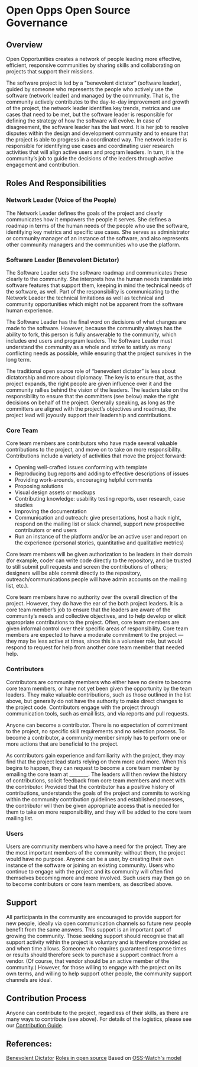 # Open Opps Open Source Governance

## Overview
Open Opportunities creates a network of people leading more effective, efficient, responsive communities by sharing skills and collaborating on projects that support their missions.

The software project is led by a “benevolent dictator” (software leader), guided by someone who represents the people who actively use the software (network leader) and managed by the community. That is, the community actively contributes to the day-to-day improvement and growth of the project, the network leader identifies key trends, metrics and use cases that need to be met, but the software leader is responsible for defining the strategy of how the software will evolve. In case of disagreement, the software leader has the last word. It is her job to resolve disputes within the design and development community and to ensure that the project is able to progress in a coordinated way. The network leader is responsible for identifying use cases and coordinating user research activities that will align active users and program leaders. In turn, it is the community’s job to guide the decisions of the leaders through active engagement and contribution.  

## Roles And Responsibilities
### Network Leader (Voice of the People)
The Network Leader defines the goals of the project and clearly communicates how it empowers the people it serves. She defines a roadmap in terms of the human needs of the people who use the software, identifying key metrics and specific use cases.  She serves as administrator or community manager of an instance of the software, and also represents other community managers and the communities who use the platform.

### Software Leader (Benevolent Dictator)
The Software Leader sets the software roadmap and communicates these clearly to the community.  She interprets how the human needs translate into software features that support them, keeping in mind the technical needs of the software, as well.   Part of the responsibility is communicating to the Network Leader the technical limitations as well as technical and community opportunities which might not be apparent from the software human experience.

The Software Leader has the final word on decisions of what changes are made to the software.  However, because the community always has the ability to fork, this person is fully answerable to the community, which includes end users and program leaders. The Software Leader must understand the community as a whole and strive to satisfy as many conflicting needs as possible, while ensuring that the project survives in the long term.

The traditional open source role of “benevolent dictator” is less about dictatorship and more about diplomacy. The key is to ensure that, as the project expands, the right people are given influence over it and the community rallies behind the vision of the leaders. The leaders take on the responsibility to ensure that the committers (see below) make the right decisions on behalf of the project. Generally speaking, as long as the committers are aligned with the project’s objectives and roadmap, the project lead will joyously support their leadership and contributions.

### Core Team
Core team members are contributors who have made several valuable contributions to the project, and move on to take on more responsibility. Contributions include a variety of activities that move the project forward:
* Opening well-crafted issues conforming with template
* Reproducing bug reports and adding to effective descriptions of issues
* Providing work-arounds, encouraging helpful comments
* Proposing solutions
* Visual design assets or mockups
* Contributing knowledge: usability testing reports, user research, case studies
* Improving the documentation
* Communication and outreach: give presentations, host a hack night, respond on the mailing list or slack channel, support new prospective contributors or end users
* Run an instance of the platform and/or be an active user and report on the experience (personal stories, quantitative and qualitative metrics)

Core team members will be given authorization to be leaders in their domain (for example, coder can write code directly to the repository, and be trusted to still submit pull requests and screen the contributions of others; designers will be able commit directly to the repository, outreach/communications people will have admin accounts on the mailing list, etc.). 

Core team members have no authority over the overall direction of the project. However, they do have the ear of the both project leaders. It is a core team member’s job to ensure that the leaders are aware of the community’s needs and collective objectives, and to help develop or elicit appropriate contributions to the project. Often, core team members are given informal control over their specific areas of responsibility. Core team members are expected to have a moderate commitment to the project — they may be less active at times, since this is a volunteer role, but would respond to request for help from another core team member that needed help.

### Contributors
Contributors are community members who either have no desire to become core team members, or have not yet been given the opportunity by the team leaders. They make valuable contributions, such as those outlined in the list above, but generally do not have the authority to make direct changes to the project code. Contributors engage with the project through communication tools, such as email lists, and via reports and pull requests.

Anyone can become a contributor. There is no expectation of commitment to the project, no specific skill requirements and no selection process. To become a contributor, a community member simply has to perform one or more actions that are beneficial to the project.

As contributors gain experience and familiarity with the project, they may find that the project lead starts relying on them more and more. When this begins to happen, they can request to become a core team member by emailing the core team at ________. The leaders will then review the history of contributions, solicit feedback from core team members and meet with the contributor.  Provided that the contributor has a positive history of contributions, understands the goals of the project and commits to working within the community contribution guidelines and established processes, the contributor will then be given appropriate access that is needed for them to take on more responsibility, and they will be added to the core team mailing list.

### Users
Users are community members who have a need for the project. They are the most important members of the community: without them, the project would have no purpose. Anyone can be a user, by creating their own instance of the software or joining an existing community.
Users who continue to engage with the project and its community will often find themselves becoming more and more involved. Such users may then go on to become contributors or core team members, as described above.

## Support
All participants in the community are encouraged to provide support for new people, ideally via open communication channels so future new people benefit from the same answers. This support is an important part of growing the community. Those seeking support should recognise that all support activity within the project is voluntary and is therefore provided as and when time allows. Someone who requires guaranteed response times or results should therefore seek to purchase a support contract from a vendor. (Of course, that vendor should be an active member of the community.) However, for those willing to engage with the project on its own terms, and willing to help support other people, the community support channels are ideal.

## Contribution Process
Anyone can contribute to the project, regardless of their skills, as there are many ways to contribute (see above).  For details of the logistics, please see our [Contribution Guide](CONTRIBUTING.md).

## References:
[Benevolent Dictator](http://producingoss.com/html-chunk/social-infrastructure.html#benevolent-dictator-qualifications)
[Roles in open source](http://oss-watch.ac.uk/resources/rolesinopensource)
Based on [OSS-Watch's model](http://oss-watch.ac.uk/resources/benevolentdictatorgovernancemodel)

